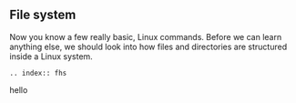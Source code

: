 ## File system

Now you know a few really basic, Linux commands.
Before we can learn anything else, we should look into how files and directories are structured inside a Linux system.

```eval_rst
.. index:: fhs
```

hello
